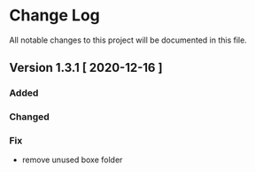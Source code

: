 # Change Log
All notable changes to this project will be documented in this file.

## Version 1.3.1 [ 2020-12-16 ]

### Added

### Changed

### Fix
- remove unused boxe folder  